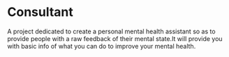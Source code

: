 # Consultant
A project dedicated to create a personal mental health assistant so as to provide people with a raw feedback of their mental state.It will provide you with basic info of what you can do to improve your mental health.
